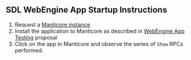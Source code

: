 ## SDL WebEngine App Startup Instructions
1) Request a [Manticore instance](https://smartdevicelink.com/resources/manticore/)
1) Install the application to Manticore as described in [WebEngine App Testing](https://github.com/smartdevicelink/sdl_evolution/blob/master/proposals/0275-webengine-app-testing.md) proposal
1) Click on the app in Manticore and observe the series of `Show` RPCs performed.